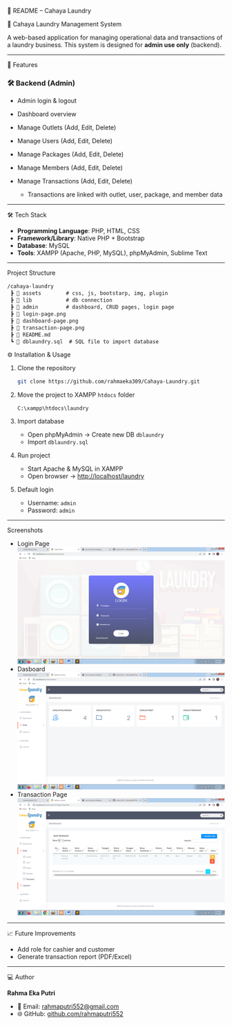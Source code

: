📄 README – Cahaya Laundry

📌 Cahaya Laundry Management System

A web-based application for managing operational data and transactions of a laundry business. This system is designed for **admin use only** (backend).

---

🚀 Features

### 🛠️ Backend (Admin)

* Admin login & logout
* Dashboard overview
* Manage Outlets (Add, Edit, Delete)
* Manage Users (Add, Edit, Delete)
* Manage Packages (Add, Edit, Delete)
* Manage Members (Add, Edit, Delete)
* Manage Transactions (Add, Edit, Delete)

  * Transactions are linked with outlet, user, package, and member data

---

🛠 Tech Stack

* **Programming Language**: PHP, HTML, CSS
* **Framework/Library**: Native PHP + Bootstrap
* **Database**: MySQL
* **Tools**: XAMPP (Apache, PHP, MySQL), phpMyAdmin, Sublime Text

---

 Project Structure

```plaintext
/cahaya-laundry
 ┣ 📂 assets        # css, js, bootstarp, img, plugin
 ┣ 📂 lib           # db connection
 ┣ 📂 admin         # dashboard, CRUD pages, login page
 ┣ 📜 login-page.png
 ┣ 📜 dashboard-page.png 
 ┣ 📜 transaction-page.png      
 ┣ 📜 README.md
 ┗ 📜 dblaundry.sql  # SQL file to import database
```

⚙ Installation & Usage

1. Clone the repository

   ```bash
   git clone https://github.com/rahmaeka309/Cahaya-Laundry.git
   ```
2. Move the project to XAMPP `htdocs` folder

   ```
   C:\xampp\htdocs\laundry
   ```
3. Import database

   * Open phpMyAdmin → Create new DB `dblaundry`
   * Import `dblaundry.sql`
4. Run project

   * Start Apache & MySQL in XAMPP
   * Open browser → [http://localhost/laundry](http://localhost/laundry)
5. Default login

   * Username: `admin`
   * Password: `admin`

---

 Screenshots

* Login Page
![Login](login-page.png)
* Dasboard
![Dashboard](dashboard-page.png)
* Transaction Page
![Transaction](transaction-page.png)

---

📈 Future Improvements

* Add role for cashier and customer
* Generate transaction report (PDF/Excel)

---

💻 Author

**Rahma Eka Putri**

* 📧 Email: [rahmaputri552@gmail.com](mailto:rahmaputri552@gmail.com)
* 🌐 GitHub: [github.com/rahmaputri552](https://github.com/rahma309)